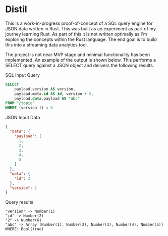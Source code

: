 # Distil

This is a work-in-progress proof-of-concept of a SQL query engine for JSON data written in Rust.
This was built as an experiment as part of my journey learning Rust. As part of this it is not written optimally as I'm exploring the concepts within the Rust language. The end goal is to build this into a streaming data analytics tool.

The project is not near MVP stage and minimal functionality has been implemented. An example of the output is shown below. This performs a SELECT query against a JSON object and delivers the following results.

SQL Input Query
```SQL
SELECT
	payload.version AS version, 
	payload.meta.id AS id, version + 5, 
	payload.data.payload AS "abc" 
FROM "/topic" 
WHERE (version-1) = 0
```
JSON Input Data
```JSON
{
  "data": {
    "payload": [
      1,
      2,
      3,
      4,
      5
    ]
  },
  "meta": {
    "id": 2
  },
  "version": 1
}
```
Query results
```
"version" -> Number(1)
"id" -> Number(2)
"2" -> Number(6)
"abc" -> Array [Number(1), Number(2), Number(3), Number(4), Number(5)]
WHERE: Bool(true)
```